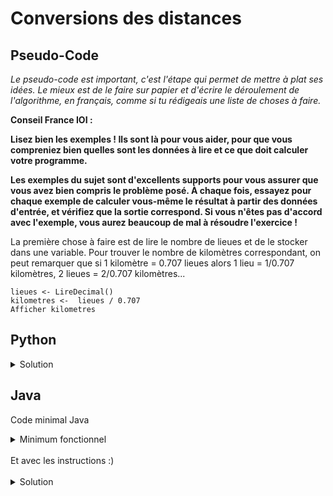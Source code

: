 # Conversions des distances

## Pseudo-Code

_Le pseudo-code est important, c'est l'étape qui permet de mettre à plat ses idées. Le mieux est de le faire sur papier et d'écrire le déroulement de l'algorithme, en français, comme si tu rédigeais une liste de choses à faire._

**Conseil France IOI :**

**Lisez bien les exemples ! Ils sont là pour vous aider, pour que vous compreniez bien quelles sont les données à lire et ce que doit calculer votre programme.**

**Les exemples du sujet sont d'excellents supports pour vous assurer que vous avez bien compris le problème posé. À chaque fois, essayez pour chaque exemple de calculer vous-même le résultat à partir des données d'entrée, et vérifiez que la sortie correspond. Si vous n'êtes pas d'accord avec l'exemple, vous aurez beaucoup de mal à résoudre l'exercice !**

La première chose à faire est de lire le nombre de lieues et de le stocker dans une variable. Pour trouver le nombre de kilomètres correspondant, on peut remarquer que si 1 kilomètre = 0.707 lieues alors 1 lieu = 1/0.707 kilomètres, 2 lieues = 2/0.707 kilomètres... 

```
lieues <- LireDecimal()
kilometres <-  lieues / 0.707
Afficher kilometres
```

## Python

<details>
  <summary>Solution</summary>

```Python
lieues = float(input())
kilometres = lieues / 0.707
print(kilometres)
```

</details>

## Java

Code minimal Java

<details>
  <summary>Minimum fonctionnel</summary>

```Java
  class Main {
    public static void main(String[] args) {
      // ton code ici
    }
  }
```

</details>

</br>
Et avec les instructions :)
</br>
</br>

<details>
  <summary>Solution</summary>


```Java
import algorea.Scanner;
class Main
{
   public static void main(String[] args)
   {
      Scanner entrée = new Scanner(System.in);
      double lieues = entrée.nextDouble();
      System.out.println(lieues / 0.707);
   }
}
```

</details>
